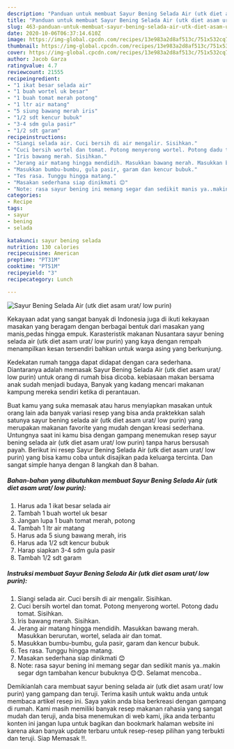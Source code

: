 ```yaml
---
description: "Panduan untuk membuat Sayur Bening Selada Air (utk diet asam urat/ low purin) Sempurna"
title: "Panduan untuk membuat Sayur Bening Selada Air (utk diet asam urat/ low purin) Sempurna"
slug: 463-panduan-untuk-membuat-sayur-bening-selada-air-utk-diet-asam-urat-low-purin-sempurna
date: 2020-10-06T06:37:14.610Z
image: https://img-global.cpcdn.com/recipes/13e983a2d8af513c/751x532cq70/sayur-bening-selada-air-utk-diet-asam-urat-low-purin-foto-resep-utama.jpg
thumbnail: https://img-global.cpcdn.com/recipes/13e983a2d8af513c/751x532cq70/sayur-bening-selada-air-utk-diet-asam-urat-low-purin-foto-resep-utama.jpg
cover: https://img-global.cpcdn.com/recipes/13e983a2d8af513c/751x532cq70/sayur-bening-selada-air-utk-diet-asam-urat-low-purin-foto-resep-utama.jpg
author: Jacob Garza
ratingvalue: 4.7
reviewcount: 21555
recipeingredient:
- "1 ikat besar selada air"
- "1 buah wortel uk besar"
- "1 buah tomat merah potong"
- "1 ltr air matang"
- "5 siung bawang merah iris"
- "1/2 sdt kencur bubuk"
- "3-4 sdm gula pasir"
- "1/2 sdt garam"
recipeinstructions:
- "Siangi selada air. Cuci bersih di air mengalir. Sisihkan."
- "Cuci bersih wortel dan tomat. Potong menyerong wortel. Potong dadu tomat. Sisihkan."
- "Iris bawang merah. Sisihkan."
- "Jerang air matang hingga mendidih. Masukkan bawang merah. Masukkan berurutan, wortel, selada air dan tomat."
- "Masukkan bumbu-bumbu, gula pasir, garam dan kencur bubuk."
- "Tes rasa. Tunggu hingga matang."
- "Masakan sederhana siap dinikmati 😊"
- "Note: rasa sayur bening ini memang segar dan sedikit manis ya..makin segar dgn tambahan kencur bubuknya 😊😊. Selamat mencoba.."
categories:
- Recipe
tags:
- sayur
- bening
- selada

katakunci: sayur bening selada 
nutrition: 130 calories
recipecuisine: American
preptime: "PT31M"
cooktime: "PT51M"
recipeyield: "3"
recipecategory: Lunch

---
```



![Sayur Bening Selada Air (utk diet asam urat/ low purin)](https://img-global.cpcdn.com/recipes/13e983a2d8af513c/751x532cq70/sayur-bening-selada-air-utk-diet-asam-urat-low-purin-foto-resep-utama.jpg)

Kekayaan adat yang sangat banyak di Indonesia juga di ikuti kekayaan masakan yang beragam dengan berbagai bentuk dari masakan yang manis,pedas hingga empuk. Karasteristik makanan Nusantara sayur bening selada air (utk diet asam urat/ low purin) yang kaya dengan rempah menampilkan kesan tersendiri bahkan untuk warga asing yang berkunjung.


Kedekatan rumah tangga dapat didapat dengan cara sederhana. Diantaranya adalah memasak Sayur Bening Selada Air (utk diet asam urat/ low purin) untuk orang di rumah bisa dicoba. kebiasaan makan bersama anak sudah menjadi budaya, Banyak yang kadang mencari makanan kampung mereka sendiri ketika di perantauan.



Buat kamu yang suka memasak atau harus menyiapkan masakan untuk orang lain ada banyak variasi resep yang bisa anda praktekkan salah satunya sayur bening selada air (utk diet asam urat/ low purin) yang merupakan makanan favorite yang mudah dengan kreasi sederhana. Untungnya saat ini kamu bisa dengan gampang menemukan resep sayur bening selada air (utk diet asam urat/ low purin) tanpa harus bersusah payah.
Berikut ini resep Sayur Bening Selada Air (utk diet asam urat/ low purin) yang bisa kamu coba untuk disajikan pada keluarga tercinta. Dan sangat simple hanya dengan 8 langkah dan 8 bahan.


<!--inarticleads1-->

##### Bahan-bahan yang dibutuhkan membuat Sayur Bening Selada Air (utk diet asam urat/ low purin):

1. Harus ada 1 ikat besar selada air
1. Tambah 1 buah wortel uk besar
1. Jangan lupa 1 buah tomat merah, potong
1. Tambah 1 ltr air matang
1. Harus ada 5 siung bawang merah, iris
1. Harus ada 1/2 sdt kencur bubuk
1. Harap siapkan 3-4 sdm gula pasir
1. Tambah 1/2 sdt garam




<!--inarticleads2-->

##### Instruksi membuat  Sayur Bening Selada Air (utk diet asam urat/ low purin):

1. Siangi selada air. Cuci bersih di air mengalir. Sisihkan.
1. Cuci bersih wortel dan tomat. Potong menyerong wortel. Potong dadu tomat. Sisihkan.
1. Iris bawang merah. Sisihkan.
1. Jerang air matang hingga mendidih. Masukkan bawang merah. Masukkan berurutan, wortel, selada air dan tomat.
1. Masukkan bumbu-bumbu, gula pasir, garam dan kencur bubuk.
1. Tes rasa. Tunggu hingga matang.
1. Masakan sederhana siap dinikmati 😊
1. Note: rasa sayur bening ini memang segar dan sedikit manis ya..makin segar dgn tambahan kencur bubuknya 😊😊. Selamat mencoba..




Demikianlah cara membuat sayur bening selada air (utk diet asam urat/ low purin) yang gampang dan teruji. Terima kasih untuk waktu anda untuk membaca artikel resep ini. Saya yakin anda bisa berkreasi dengan gampang di rumah. Kami masih memiliki banyak resep makanan rahasia yang sangat mudah dan teruji, anda bisa menemukan di web kami, jika anda terbantu konten ini jangan lupa untuk bagikan dan bookmark halaman website ini karena akan banyak update terbaru untuk resep-resep pilihan yang terbukti dan teruji. Siap Memasak !!. 
